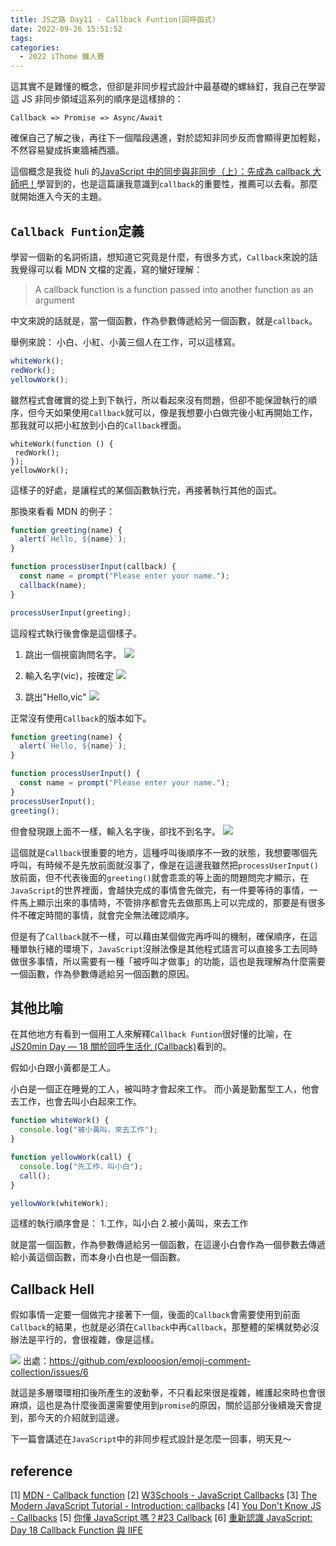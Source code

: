 ```yaml
---
title: JS之路 Day11 - Callback Funtion(回呼函式)
date: 2022-09-26 15:51:52
tags:
categories:
  - 2022 iThome 鐵人賽
---
```


這其實不是難懂的概念，但卻是非同步程式設計中最基礎的螺絲釘，我自己在學習這 JS 非同步領域這系列的順序是這樣排的：

<!--more-->

`Callback => Promise => Async/Await`

確保自己了解之後，再往下一個階段邁進，對於認知非同步反而會顯得更加輕鬆，不然容易變成拆東牆補西牆。

這個概念是我從 huli 的[JavaScript 中的同步與非同步（上）：先成為 callback 大師吧！](https://blog.huli.tw/2019/10/04/javascript-async-sync-and-callback/)學習到的，也是這篇讓我意識到`callback`的重要性，推薦可以去看。那麼就開始進入今天的主題。

## `Callback Funtion`定義

學習一個新的名詞術語，想知道它究竟是什麼，有很多方式，`Callback`來說的話我覺得可以看 MDN 文檔的定義，寫的蠻好理解：

> A callback function is a function passed into another function as an argument

中文來說的話就是，當一個函數，作為參數傳遞給另一個函數，就是`callback`。

舉例來說：
小白、小紅、小黃三個人在工作，可以這樣寫。

```javascript
whiteWork();
redWork();
yellowWork();
```

雖然程式會確實的從上到下執行，所以看起來沒有問題，但卻不能保證執行的順序，但今天如果使用`Callback`就可以，像是我想要小白做完後小紅再開始工作，那我就可以把小紅放到小白的`Callback`裡面。

```javascript!
whiteWork(function () {
 redWork();
});
yellowWork();
```

這樣子的好處，是讓程式的某個函數執行完，再接著執行其他的函式。

那換來看看 MDN 的例子：

```javascript
function greeting(name) {
  alert(`Hello, ${name}`);
}

function processUserInput(callback) {
  const name = prompt("Please enter your name.");
  callback(name);
}

processUserInput(greeting);
```

這段程式執行後會像是這個樣子。

1. 跳出一個視窗詢問名字。
   ![](https://i.imgur.com/7RYxEFG.png)

2. 輸入名字(vic)，按確定
   ![](https://i.imgur.com/PSdlQqE.png)

3. 跳出"Hello,vic"
   ![](https://i.imgur.com/uqelKM9.png)

正常沒有使用`Callback`的版本如下。

```javascript
function greeting(name) {
  alert(`Hello, ${name}`);
}

function processUserInput() {
  const name = prompt("Please enter your name.");
}
processUserInput();
greeting();
```

但會發現跟上面不一樣，輸入名字後，卻找不到名字。
![](https://i.imgur.com/XuxewSF.png)

這個就是`Callback`很重要的地方，這種呼叫後順序不一致的狀態，我想要哪個先呼叫，有時候不是先放前面就沒事了，像是在這邊我雖然把`processUserInput()`放前面，但不代表後面的`greeting()`就會乖乖的等上面的問題問完才顯示，在`JavaScript`的世界裡面，會越快完成的事情會先做完，有一件要等待的事情，一件馬上顯示出來的事情時，不管排序都會先去做那馬上可以完成的，那要是有很多件不確定時間的事情，就會完全無法確認順序。

但是有了`Callback`就不一樣，可以藉由某個做完再呼叫的機制，確保順序，在這種單執行緒的環境下，`JavaScript`沒辦法像是其他程式語言可以直接多工去同時做很多事情，所以需要有一種「被呼叫才做事」的功能，這也是我理解為什麼需要一個函數，作為參數傳遞給另一個函數的原因。

## 其他比喻

在其他地方有看到一個用工人來解釋`Callback Funtion`很好懂的比喻，在[JS20min Day — 18 關於回呼生活化 (Callback)](https://whien.medium.com/js20min-day-18-%E9%97%9C%E6%96%BC%E5%9B%9E%E5%91%BC%E7%94%9F%E6%B4%BB%E5%8C%96-callback-1a112db1a788)看到的。

假如小白跟小黃都是工人。

小白是一個正在睡覺的工人，被叫時才會起來工作。
而小黃是勤奮型工人，他會去工作，也會去叫小白起來工作。

```javascript
function whiteWork() {
  console.log("被小黃叫，來去工作");
}

function yellowWork(call) {
  console.log("先工作，叫小白");
  call();
}

yellowWork(whiteWork);
```

這樣的執行順序會是： 1.工作，叫小白 2.被小黃叫，來去工作

就是當一個函數，作為參數傳遞給另一個函數，在這邊小白會作為一個參數去傳遞給小黃這個函數，而本身小白也是一個函數。

## Callback Hell

假如事情一定要一個做完才接著下一個，後面的`Callback`會需要使用到前面`Callback`的結果，也就是必須在`Callback`中再`Callback`，那整體的架構就勢必沒辦法是平行的，會很複雜，像是這樣。

![](https://i.imgur.com/feTzmCc.png)
出處：https://github.com/explooosion/emoji-comment-collection/issues/6

就這是多層環環相扣後所產生的波動拳，不只看起來很是複雜，維護起來時也會很麻煩，這也是為什麼後面還需要使用到`promise`的原因，關於這部分後續幾天會提到，那今天的介紹就到這邊。

下一篇會講述在`JavaScript`中的非同步程式設計是怎麼一回事，明天見～

## reference

[1] [MDN - Callback function](https://developer.mozilla.org/en-US/docs/Glossary/Callback_function)
[2] [W3Schools - JavaScript Callbacks](https://www.w3schools.com/js/js_callback.asp)
[3] [The Modern JavaScript Tutorial - Introduction: callbacks](https://javascript.info/callbacks)
[4] [You Don't Know JS - Callbacks](https://github.com/getify/You-Dont-Know-JS/blob/1st-ed/async%20%26%20performance/ch2.md)
[5] [你懂 JavaScript 嗎？#23 Callback](https://ithelp.ithome.com.tw/articles/10206555)
[6] [重新認識 JavaScript: Day 18 Callback Function 與 IIFE](https://ithelp.ithome.com.tw/articles/10192739)
